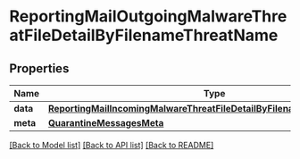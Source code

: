 # ReportingMailOutgoingMalwareThreatFileDetailByFilenameThreatName

## Properties
Name | Type | Description | Notes
------------ | ------------- | ------------- | -------------
**data** | [**ReportingMailIncomingMalwareThreatFileDetailByFilenameThreatNameData**](ReportingMailIncomingMalwareThreatFileDetailByFilenameThreatNameData.md) |  | [optional] 
**meta** | [**QuarantineMessagesMeta**](QuarantineMessagesMeta.md) |  | [optional] 

[[Back to Model list]](../README.md#documentation-for-models) [[Back to API list]](../README.md#documentation-for-api-endpoints) [[Back to README]](../README.md)

